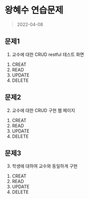 # 왕혜수 연습문제 

> 2022-04-08 

## 문제1
1) 교수에 대한 CRUD restful 테스트 화면
1. CREAT
<img src="./1.png"  width="3
00">
2. READ
<img src="./2.png"  width="3
00">
3. UPDATE
<img src="./3.png"  width="3
00">
<img src="./4.png"  width="3
00">
4. DELETE
<img src="./5.png"  width="3
00">
<img src="./6.png"  width="3
00">




## 문제2
2) 교수에 대한 CRUD 구현 웹 페이지
1. CREAT
<img src="./23.png"  width="3
00">
<img src="./24.png"  width="3
00">
<img src="./244.png"  width="3
00">
2. READ
<img src="./244.png"  width="3
00">
<img src="./25.png"  width="3
00">
3. UPDATE
<img src="./26.png"  width="3
00">
<img src="./27.png"  width="3
00">
4. DELETE
<img src="./27.png"  width="3
00">
<img src="./28.png"  width="3
00">

## 문제3
3) 학생에 대하여 교수와 동일하게 구현

1. CREAT
<img src="./31.png"  width="3
00">
<img src="./32.png"  width="3
00">
2. READ
<img src="./32.png"  width="3
00">
3. UPDATE
<img src="./33.png"  width="3
00">
<img src="./34.png"  width="3
00">
4. DELETE
<img src="./36.png"  width="3
00">
<img src="./37.png"  width="3
00">